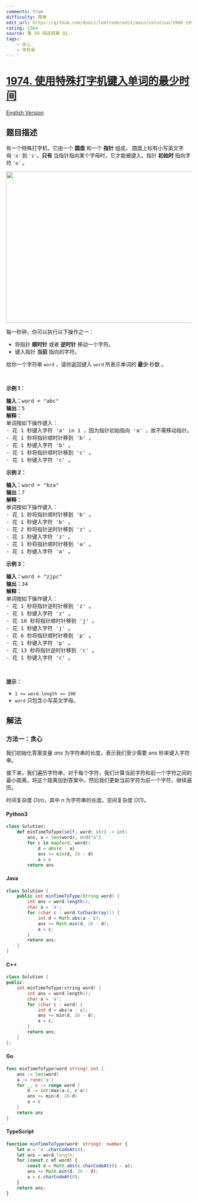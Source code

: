 ```yaml
---
comments: true
difficulty: 简单
edit_url: https://github.com/doocs/leetcode/edit/main/solution/1900-1999/1974.Minimum%20Time%20to%20Type%20Word%20Using%20Special%20Typewriter/README.md
rating: 1364
source: 第 59 场双周赛 Q1
tags:
    - 贪心
    - 字符串
---
```


<!-- problem:start -->

# [1974. 使用特殊打字机键入单词的最少时间](https://leetcode.cn/problems/minimum-time-to-type-word-using-special-typewriter)

[English Version](/solution/1900-1999/1974.Minimum%20Time%20to%20Type%20Word%20Using%20Special%20Typewriter/README_EN.md)

## 题目描述

<!-- description:start -->

<p>有一个特殊打字机，它由一个 <strong>圆盘</strong> 和一个 <strong>指针</strong>&nbsp;组成， 圆盘上标有小写英文字母&nbsp;<code>'a'</code> 到&nbsp;<code>'z'</code>。<strong>只有</strong>&nbsp;当指针指向某个字母时，它才能被键入。指针 <strong>初始时</strong>&nbsp;指向字符 <code>'a'</code>&nbsp;。</p>
<img alt="" src="https://fastly.jsdelivr.net/gh/doocs/leetcode@main/solution/1900-1999/1974.Minimum%20Time%20to%20Type%20Word%20Using%20Special%20Typewriter/images/chart.jpg" style="width: 530px; height: 410px;" />
<p>每一秒钟，你可以执行以下操作之一：</p>

<ul>
	<li>将指针 <strong>顺时针</strong>&nbsp;或者 <b>逆时针</b>&nbsp;移动一个字符。</li>
	<li>键入指针 <strong>当前</strong>&nbsp;指向的字符。</li>
</ul>

<p>给你一个字符串&nbsp;<code>word</code>&nbsp;，请你返回键入&nbsp;<code>word</code>&nbsp;所表示单词的 <b>最少</b>&nbsp;秒数&nbsp;。</p>

<p>&nbsp;</p>

<p><strong>示例 1：</strong></p>

<pre>
<b>输入：</b>word = "abc"
<b>输出：</b>5
<strong>解释：
</strong>单词按如下操作键入：
- 花 1 秒键入字符 'a' in 1 ，因为指针初始指向 'a' ，故不需移动指针。
- 花 1 秒将指针顺时针移到 'b' 。
- 花 1 秒键入字符 'b' 。
- 花 1 秒将指针顺时针移到 'c' 。
- 花 1 秒键入字符 'c' 。
</pre>

<p><strong>示例 2：</strong></p>

<pre>
<b>输入：</b>word = "bza"
<b>输出：</b>7
<strong>解释：
</strong>单词按如下操作键入：
- 花 1 秒将指针顺时针移到 'b' 。
- 花 1 秒键入字符 'b' 。
- 花 2 秒将指针逆时针移到 'z' 。
- 花 1 秒键入字符 'z' 。
- 花 1 秒将指针顺时针移到 'a' 。
- 花 1 秒键入字符 'a' 。
</pre>

<p><strong>示例 3：</strong></p>

<pre>
<b>输入：</b>word = "zjpc"
<b>输出：</b>34
<strong>解释：</strong>
单词按如下操作键入：
- 花 1 秒将指针逆时针移到 'z' 。
- 花 1 秒键入字符 'z' 。
- 花 10 秒将指针顺时针移到 'j' 。
- 花 1 秒键入字符 'j' 。
- 花 6 秒将指针顺时针移到 'p' 。
- 花 1 秒键入字符 'p' 。
- 花 13 秒将指针逆时针移到 'c' 。
- 花 1 秒键入字符 'c' 。
</pre>

<p>&nbsp;</p>

<p><strong>提示：</strong></p>

<ul>
	<li><code>1 &lt;= word.length &lt;= 100</code></li>
	<li><code>word</code>&nbsp;只包含小写英文字母。</li>
</ul>

<!-- description:end -->

## 解法

<!-- solution:start -->

### 方法一：贪心

我们初始化答案变量 $\textit{ans}$ 为字符串的长度，表示我们至少需要 $\textit{ans}$ 秒来键入字符串。

接下来，我们遍历字符串，对于每个字符，我们计算当前字符和前一个字符之间的最小距离，将这个距离加到答案中。然后我们更新当前字符为前一个字符，继续遍历。

时间复杂度 $O(n)$，其中 $n$ 为字符串的长度。空间复杂度 $O(1)$。

<!-- tabs:start -->

#### Python3

```python
class Solution:
    def minTimeToType(self, word: str) -> int:
        ans, a = len(word), ord("a")
        for c in map(ord, word):
            d = abs(c - a)
            ans += min(d, 26 - d)
            a = c
        return ans
```

#### Java

```java
class Solution {
    public int minTimeToType(String word) {
        int ans = word.length();
        char a = 'a';
        for (char c : word.toCharArray()) {
            int d = Math.abs(a - c);
            ans += Math.min(d, 26 - d);
            a = c;
        }
        return ans;
    }
}
```

#### C++

```cpp
class Solution {
public:
    int minTimeToType(string word) {
        int ans = word.length();
        char a = 'a';
        for (char c : word) {
            int d = abs(a - c);
            ans += min(d, 26 - d);
            a = c;
        }
        return ans;
    }
};
```

#### Go

```go
func minTimeToType(word string) int {
	ans := len(word)
	a := rune('a')
	for _, c := range word {
		d := int(max(a-c, c-a))
		ans += min(d, 26-d)
		a = c
	}
	return ans
}
```

#### TypeScript

```ts
function minTimeToType(word: string): number {
    let a = 'a'.charCodeAt(0);
    let ans = word.length;
    for (const c of word) {
        const d = Math.abs(c.charCodeAt(0) - a);
        ans += Math.min(d, 26 - d);
        a = c.charCodeAt(0);
    }
    return ans;
}
```

<!-- tabs:end -->

<!-- solution:end -->

<!-- problem:end -->
